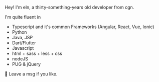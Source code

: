 Hey!
I'm eln, a thirty-something-years old developer from cgn.

I'm quite fluent in 

- Typescript and it's common Frameworks (Angular, React, Vue, Ionic)
- Python
- Java, JSP
- Dart/Flutter 
- Javascript
- html + sass + less + css
- nodeJS
- PUG & jQuery

💬 Leave a msg if you like.
